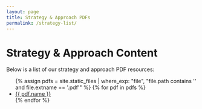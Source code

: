 ```yaml
---
layout: page
title: Strategy & Approach PDFs
permalink: /strategy-list/
---
```


# Strategy & Approach Content

Below is a list of our strategy and approach PDF resources:

<ul>
  {% assign pdfs = site.static_files | where_exp: "file", "file.path contains '' and file.extname == '.pdf'" %}
  {% for pdf in pdfs %}
    <li>
      <a href="{{ pdf.path | relative_url }}" target="_blank">{{ pdf.name }}</a>
    </li>
  {% endfor %}
</ul>
